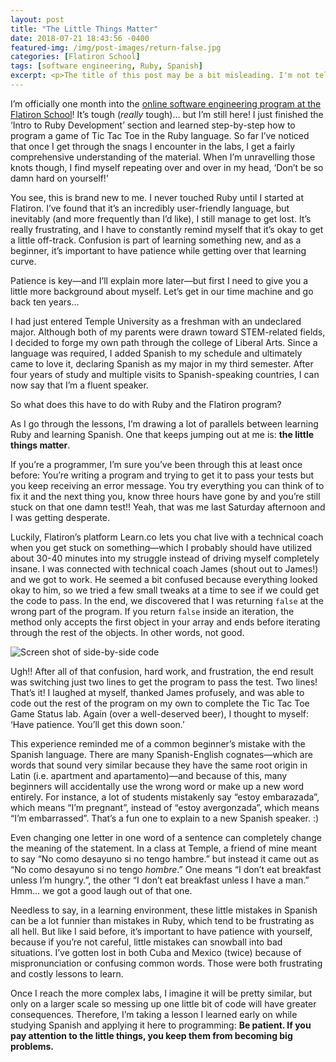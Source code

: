 ```yaml
---
layout: post
title: "The Little Things Matter"
date: 2018-07-21 18:43:56 -0400
featured-img: /img/post-images/return-false.jpg
categories: [Flatiron School]
tags: [software engineering, Ruby, Spanish]
excerpt: <p>The title of this post may be a bit misleading. I'm not telling you to stress out over the little details and tiny mistakes, but when you're first learning something new, that's definitely the time to be aware of them and form good habits to combat any bad ones you see beginning to develop because sometimes small mistakes can snowball into big misunderstandings. I give some examples in my post here&mdash;one relating to my Spanish learning experience at Temple, the other concerning a recent lab I had trouble solving.</p>
---
```


I’m officially one month into the [online software engineering program at the Flatiron School](https://flatironschool.com/career-courses/coding-bootcamp/online/)! It’s tough (_really_ tough)... but I’m still here! I just finished the ‘Intro to Ruby Development’ section and learned step-by-step how to program a game of Tic Tac Toe in the Ruby language. So far I’ve noticed that once I get through the snags I encounter in the labs, I get a fairly comprehensive understanding of the material. When I’m unravelling those knots though, I find myself repeating over and over in my head, ‘Don’t be so damn hard on yourself!’

You see, this is brand new to me. I never touched Ruby until I started at Flatiron. I’ve found that it’s an incredibly user-friendly language, but inevitably (and more frequently than I’d like), I still manage to get lost. It’s really frustrating, and I have to constantly remind myself that it’s okay to get a little off-track. Confusion is part of learning something new, and as a beginner, it’s important to have patience while getting over that learning curve.

Patience is key—and I’ll explain more later—but first I need to give you a little more background about myself. Let’s get in our time machine and go back ten years…

I had just entered Temple University as a freshman with an undeclared major. Although both of my parents were drawn toward STEM-related fields, I decided to forge my own path through the college of Liberal Arts. Since a language was required, I added Spanish to my schedule and ultimately came to love it, declaring Spanish as my major in my third semester. After four years of study and multiple visits to Spanish-speaking countries, I can now say that I’m a fluent speaker.

So what does this have to do with Ruby and the Flatiron program?

As I go through the lessons, I’m drawing a lot of parallels between learning Ruby and learning Spanish. One that keeps jumping out at me is: **the little things matter**.

If you’re a programmer, I’m sure you’ve been through this at least once before: You’re writing a program and trying to get it to pass your tests but you keep receiving an error message. You try everything you can think of to fix it and the next thing you, know three hours have gone by and you’re still stuck on that one damn test!! Yeah, that was me last Saturday afternoon and I was getting desperate.

Luckily, Flatiron’s platform Learn.co lets you chat live with a technical coach when you get stuck on something—which I probably should have utilized about 30-40 minutes into my struggle instead of driving myself completely insane. I was connected with technical coach James (shout out to James!) and we got to work. He seemed a bit confused because everything looked okay to him, so we tried a few small tweaks at a time to see if we could get the code to pass. In the end, we discovered that I was returning `false` at the wrong part of the program. If you return `false` inside an iteration, the method only accepts the first object in your array and ends before iterating through the rest of the objects. In other words, not good.

![Screen shot of side-by-side code](/img/post-images/return-false.jpg)

Ugh!! After all of that confusion, hard work, and frustration, the end result was switching just two lines to get the program to pass the test. Two lines! That’s it! I laughed at myself, thanked James profusely, and was able to code out the rest of the program on my own to complete the Tic Tac Toe Game Status lab. Again (over a well-deserved beer), I thought to myself: ‘Have patience. You’ll get this down soon.’

This experience reminded me of a common beginner’s mistake with the Spanish language. There are many Spanish-English cognates—which are words that sound very similar because they have the same root origin in Latin (i.e. apartment and apartamento)—and because of this, many beginners will accidentally use the wrong word or make up a new word entirely. For instance, a lot of students mistakenly say “estoy embarazada”, which means “I’m pregnant”, instead of “estoy avergonzada”, which means “I’m embarrassed”. That’s a fun one to explain to a new Spanish speaker. :)

Even changing one letter in one word of a sentence can completely change the meaning of the statement. In a class at Temple, a friend of mine meant to say “No como desayuno si no tengo hambre.” but instead it came out as “No como desayuno si no tengo _hombre_.” One means “I don’t eat breakfast unless I’m hungry.”, the other “I don’t eat breakfast unless I have a man.” Hmm… we got a good laugh out of that one.

Needless to say, in a learning environment, these little mistakes in Spanish can be a lot funnier than mistakes in Ruby, which tend to be frustrating as all hell. But like I said before, it’s important to have patience with yourself, because if you’re not careful, little mistakes can snowball into bad situations. I’ve gotten lost in both Cuba and Mexico (twice) because of mispronunciation or confusing common words. Those were both frustrating and costly lessons to learn.

Once I reach the more complex labs, I imagine it will be pretty similar, but only on a larger scale so messing up one little bit of code will have greater consequences. Therefore, I’m taking a lesson I learned early on while studying Spanish and applying it here to programming: **Be patient. If you pay attention to the little things, you keep them from becoming big problems.**
